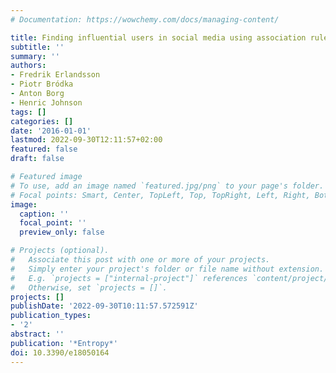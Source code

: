 ```yaml
---
# Documentation: https://wowchemy.com/docs/managing-content/

title: Finding influential users in social media using association rule learning
subtitle: ''
summary: ''
authors:
- Fredrik Erlandsson
- Piotr Bródka
- Anton Borg
- Henric Johnson
tags: []
categories: []
date: '2016-01-01'
lastmod: 2022-09-30T12:11:57+02:00
featured: false
draft: false

# Featured image
# To use, add an image named `featured.jpg/png` to your page's folder.
# Focal points: Smart, Center, TopLeft, Top, TopRight, Left, Right, BottomLeft, Bottom, BottomRight.
image:
  caption: ''
  focal_point: ''
  preview_only: false

# Projects (optional).
#   Associate this post with one or more of your projects.
#   Simply enter your project's folder or file name without extension.
#   E.g. `projects = ["internal-project"]` references `content/project/deep-learning/index.md`.
#   Otherwise, set `projects = []`.
projects: []
publishDate: '2022-09-30T10:11:57.572591Z'
publication_types:
- '2'
abstract: ''
publication: '*Entropy*'
doi: 10.3390/e18050164
---
```

